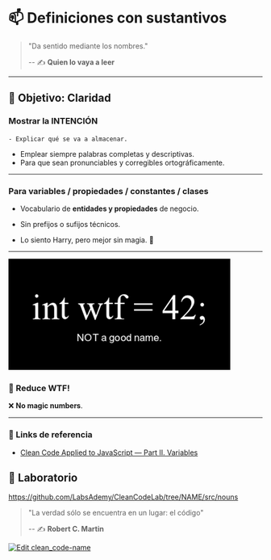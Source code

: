 # 📫 Definiciones con sustantivos

> "Da sentido mediante los nombres."
>
> -- ✍️ **Quien lo vaya a leer**

---

## 🌄 Objetivo: Claridad

### Mostrar la INTENCIÓN

    - Explicar qué se va a almacenar.

- Emplear siempre palabras completas y descriptivas.
- Para que sean pronunciables y corregibles ortográficamente.

---


### Para variables / propiedades / constantes / clases

- Vocabulario de **entidades y propiedades** de negocio.

- Sin prefijos o sufijos técnicos.

- Lo siento Harry, pero mejor sin magia. 🧙


---

![wtf-naming](./assets/naming.png)

### 🔮 Reduce WTF!

❌ **No magic numbers**.

---

### 🔗 Links de referencia

- [Clean Code Applied to JavaScript — Part II. Variables](https://dev.to/carlillo/clean-code-applied-to-javascript-part-ii-variables-pc)


## 📝 Laboratorio

https://github.com/LabsAdemy/CleanCodeLab/tree/NAME/src/nouns

> "La verdad sólo se encuentra en un lugar: el código"
>
> -- ✍️ **Robert C. Martin**

[![Edit clean_code-name](https://codesandbox.io/static/img/play-codesandbox.svg)](https://codesandbox.io/s/cleancode-names-9r32n?fontsize=14&hidenavigation=1&theme=dark)
